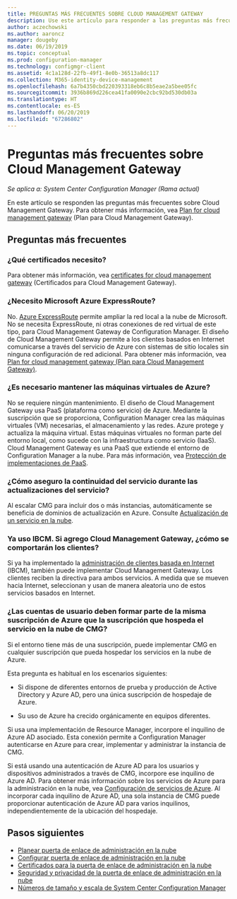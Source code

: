 ```yaml
---
title: PREGUNTAS MÁS FRECUENTES SOBRE CLOUD MANAGEMENT GATEWAY
description: Use este artículo para responder a las preguntas más frecuentes sobre Cloud Management Gateway.
author: aczechowski
ms.author: aaroncz
manager: dougeby
ms.date: 06/19/2019
ms.topic: conceptual
ms.prod: configuration-manager
ms.technology: configmgr-client
ms.assetid: 4c1a128d-22fb-49f1-8e0b-36513a8dc117
ms.collection: M365-identity-device-management
ms.openlocfilehash: 6a7b4350cbd220393318eb6c8b5eae2a5bee05fc
ms.sourcegitcommit: 3936b869d226cea41fa0090e2cbc92bd530db03a
ms.translationtype: HT
ms.contentlocale: es-ES
ms.lasthandoff: 06/20/2019
ms.locfileid: "67286802"
---
```

# <a name="frequently-asked-questions-about-the-cloud-management-gateway"></a>Preguntas más frecuentes sobre Cloud Management Gateway

*Se aplica a: System Center Configuration Manager (Rama actual)*

En este artículo se responden las preguntas más frecuentes sobre Cloud Management Gateway. Para obtener más información, vea [Plan for cloud management gateway](/sccm/core/clients/manage/cmg/plan-cloud-management-gateway) (Plan para Cloud Management Gateway).


## <a name="frequently-asked-questions"></a>Preguntas más frecuentes

### <a name="what-certificates-do-i-need"></a>¿Qué certificados necesito?

Para obtener más información, vea [certificates for cloud management gateway](/sccm/core/clients/manage/cmg/certificates-for-cloud-management-gateway) (Certificados para Cloud Management Gateway).


### <a name="do-i-need-azure-expressroute"></a>¿Necesito Microsoft Azure ExpressRoute?

No. [Azure ExpressRoute](/azure/expressroute/expressroute-introduction) permite ampliar la red local a la nube de Microsoft. No se necesita ExpressRoute, ni otras conexiones de red virtual de este tipo, para Cloud Management Gateway de Configuration Manager. El diseño de Cloud Management Gateway permite a los clientes basados en Internet comunicarse a través del servicio de Azure con sistemas de sitio locales sin ninguna configuración de red adicional. Para obtener más información, vea [Plan for cloud management gateway (Plan para Cloud Management Gateway)](/sccm/core/clients/manage/cmg/plan-cloud-management-gateway).

<!-- SCCMDocs#1659 -->

### <a name="do-i-need-to-maintain-the-azure-virtual-machines"></a>¿Es necesario mantener las máquinas virtuales de Azure?

No se requiere ningún mantenimiento. El diseño de Cloud Management Gateway usa PaaS (plataforma como servicio) de Azure. Mediante la suscripción que se proporciona, Configuration Manager crea las máquinas virtuales (VM) necesarias, el almacenamiento y las redes. Azure protege y actualiza la máquina virtual. Estas máquinas virtuales no forman parte del entorno local, como sucede con la infraestructura como servicio (IaaS). Cloud Management Gateway es una PaaS que extiende el entorno de Configuration Manager a la nube. Para más información, vea [Protección de implementaciones de PaaS](/azure/security/security-paas-deployments).


### <a name="how-can-i-ensure-service-continuity-during-service-updates"></a>¿Cómo aseguro la continuidad del servicio durante las actualizaciones del servicio?

Al escalar CMG para incluir dos o más instancias, automáticamente se beneficia de dominios de actualización en Azure. Consulte [Actualización de un servicio en la nube](/azure/cloud-services/cloud-services-update-azure-service).


### <a name="im-already-using-ibcm-if-i-add-cmg-how-do-clients-behave"></a>Ya uso IBCM. Si agrego Cloud Management Gateway, ¿cómo se comportarán los clientes?

Si ya ha implementado la [administración de clientes basada en Internet](/sccm/core/clients/manage/plan-internet-based-client-management) (IBCM), también puede implementar Cloud Management Gateway. Los clientes reciben la directiva para ambos servicios. A medida que se mueven hacia Internet, seleccionan y usan de manera aleatoria uno de estos servicios basados en Internet.


### <a name="do-the-user-accounts-have-to-be-in-the-same-azure-subscription-as-the-subscription-that-hosts-the-cmg-cloud-service"></a>¿Las cuentas de usuario deben formar parte de la misma suscripción de Azure que la suscripción que hospeda el servicio en la nube de CMG?
<!--SCCMDocs-pr issue #2873-->
Si el entorno tiene más de una suscripción, puede implementar CMG en cualquier suscripción que pueda hospedar los servicios en la nube de Azure. 

Esta pregunta es habitual en los escenarios siguientes:  

- Si dispone de diferentes entornos de prueba y producción de Active Directory y Azure AD, pero una única suscripción de hospedaje de Azure.  

- Su uso de Azure ha crecido orgánicamente en equipos diferentes.  

Si usa una implementación de Resource Manager, incorpore el inquilino de Azure AD asociado. Esta conexión permite a Configuration Manager autenticarse en Azure para crear, implementar y administrar la instancia de CMG.  

Si está usando una autenticación de Azure AD para los usuarios y dispositivos administrados a través de CMG, incorpore ese inquilino de Azure AD. Para obtener más información sobre los servicios de Azure para la administración en la nube, vea [Configuración de servicios de Azure](/sccm/core/servers/deploy/configure/azure-services-wizard). Al incorporar cada inquilino de Azure AD, una sola instancia de CMG puede proporcionar autenticación de Azure AD para varios inquilinos, independientemente de la ubicación del hospedaje.



## <a name="next-steps"></a>Pasos siguientes

- [Planear puerta de enlace de administración en la nube](/sccm/core/clients/manage/cmg/plan-cloud-management-gateway)
- [Configurar puerta de enlace de administración en la nube](/sccm/core/clients/manage/cmg/setup-cloud-management-gateway)
- [Certificados para la puerta de enlace de administración en la nube](/sccm/core/clients/manage/cmg/certificates-for-cloud-management-gateway)
- [Seguridad y privacidad de la puerta de enlace de administración en la nube](/sccm/core/clients/manage/cmg/security-and-privacy-for-cloud-management-gateway)
- [Números de tamaño y escala de System Center Configuration Manager](/sccm/core/plan-design/configs/size-and-scale-numbers#bkmk_cmg)
